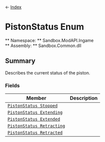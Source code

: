← [Index](index.md)
# PistonStatus Enum
** Namespace: ** Sandbox.ModAPI.Ingame  
** Assembly: ** Sandbox.Common.dll  
## Summary
Describes the current status of the piston.
### Fields
|Member|Description|
|---|---|
|[`PistonStatus Stopped`](Sandbox.ModAPI.Ingame.Stopped.md)||
|[`PistonStatus Extending`](Sandbox.ModAPI.Ingame.Extending.md)||
|[`PistonStatus Extended`](Sandbox.ModAPI.Ingame.Extended.md)||
|[`PistonStatus Retracting`](Sandbox.ModAPI.Ingame.Retracting.md)||
|[`PistonStatus Retracted`](Sandbox.ModAPI.Ingame.Retracted.md)||
